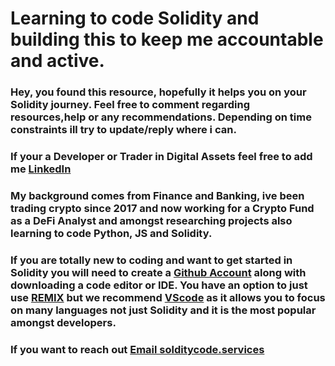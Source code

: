# Learning to code Solidity and building this to keep me accountable and active. 

### Hey, you found this resource, hopefully it helps you on your Solidity journey. Feel free to comment regarding resources,help or any recommendations. Depending on time constraints ill try to update/reply where i can. 

### If your a Developer or Trader in Digital Assets feel free to add me [LinkedIn](https://www.linkedin.com/in/rosshardingham/)

### My background comes from Finance and Banking, ive been trading crypto since 2017 and now working for a Crypto Fund as a DeFi Analyst and amongst researching projects also learning to code Python, JS and Solidity. 

### If you are totally new to coding and want to get started in Solidity you will need to create a [Github Account](https://github.com/) along with downloading a code editor or IDE. You have an option to just use [REMIX](https://remix.ethereum.org/) but we recommend [VScode](https://code.visualstudio.com/) as it allows you to focus on many languages not just Solidity and it is the most popular amongst developers. 

### If you want to reach out [Email solditycode.services](email:soliditycode.services@protonmail.com)

<script src="https://giscus.app/client.js"
        data-repo="RossJH/Solidity"
        data-repo-id="R_kgDOG2qAxg"
        data-category="Announcements"
        data-category-id="DIC_kwDOG2qAxs4CBNzH"
        data-mapping="url"
        data-reactions-enabled="1"
        data-emit-metadata="1"
        data-input-position="top"
        data-theme="dark"
        data-lang="en"
        crossorigin="anonymous"
        async>
</script>
